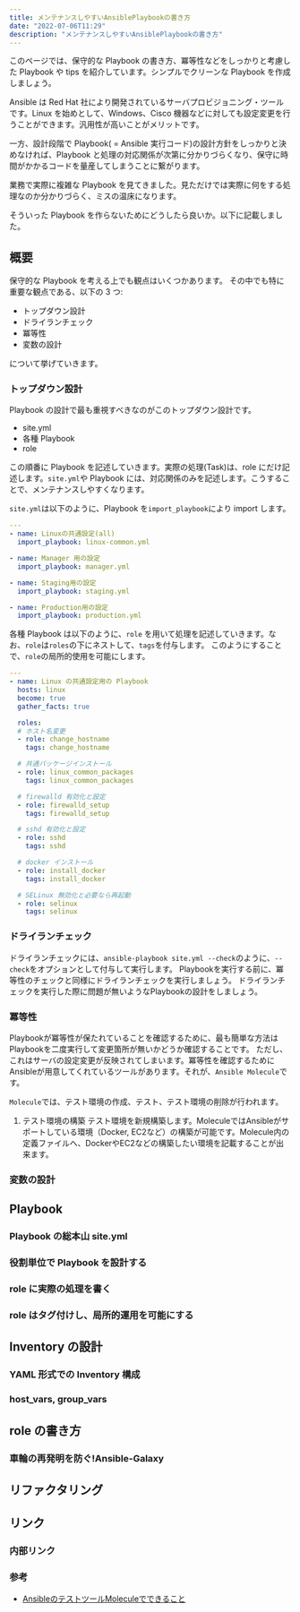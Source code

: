 ```yaml
---
title: メンテナンスしやすいAnsiblePlaybookの書き方
date: "2022-07-06T11:29"
description: "メンテナンスしやすいAnsiblePlaybookの書き方"
---
```


このページでは、保守的な Playbook の書き方、冪等性などをしっかりと考慮した Playbook や tips を紹介しています。シンプルでクリーンな Playbook を作成しましょう。

Ansible は Red Hat 社により開発されているサーバプロビジョニング・ツールです。Linux を始めとして、Windows、Cisco 機器などに対しても設定変更を行うことができます。汎用性が高いことがメリットです。

一方、設計段階で Playbook( = Ansible 実行コード)の設計方針をしっかりと決めなければ、Playbook と処理の対応関係が次第に分かりづらくなり、保守に時間がかかるコードを量産してしまうことに繋がります。

業務で実際に複雑な Playbook を見てきました。見ただけでは実際に何をする処理なのか分かりづらく、ミスの温床になります。

そういった Playbook を作らないためにどうしたら良いか。以下に記載しました。

## 概要

保守的な Playbook を考える上でも観点はいくつかあります。
その中でも特に重要な観点である、以下の 3 つ:

- トップダウン設計
- ドライランチェック
- 冪等性
- 変数の設計

について挙げていきます。

### トップダウン設計

Playbook の設計で最も重視すべきなのがこのトップダウン設計です。

- site.yml
- 各種 Playbook
- role

この順番に Playbook を記述していきます。実際の処理(Task)は、role にだけ記述します。`site.yml`や Playbook には、対応関係のみを記述します。こうすることで、メンテナンスしやすくなります。

`site.yml`は以下のように、Playbook を`import_playbook`により import します。

```YAML
---
- name: Linuxの共通設定(all)
  import_playbook: linux-common.yml

- name: Manager 用の設定
  import_playbook: manager.yml

- name: Staging用の設定
  import_playbook: staging.yml

- name: Production用の設定
  import_playbook: production.yml
```

各種 Playbook は以下のように、`role` を用いて処理を記述していきます。なお、`role`は`roles`の下にネストして、`tags`を付与します。
このようにすることで、`role`の局所的使用を可能にします。

```YAML
---
- name: Linux の共通設定用の Playbook
  hosts: linux
  become: true
  gather_facts: true

  roles:
  # ホスト名変更
  - role: change_hostname
    tags: change_hostname

  # 共通パッケージインストール
  - role: linux_common_packages
    tags: linux_common_packages

  # firewalld 有効化と設定
  - role: firewalld_setup
    tags: firewalld_setup

  # sshd 有効化と設定
  - role: sshd
    tags: sshd

  # docker インストール
  - role: install_docker
    tags: install_docker

  # SELinux 無効化と必要なら再起動
  - role: selinux
    tags: selinux
```

### ドライランチェック
ドライランチェックには、`ansible-playbook site.yml --check`のように、`--check`をオプションとして付与して実行します。
Playbookを実行する前に、冪等性のチェックと同様にドライランチェックを実行しましょう。
ドライランチェックを実行した際に問題が無いようなPlaybookの設計をしましょう。

### 冪等性
Playbookが冪等性が保たれていることを確認するために、最も簡単な方法はPlaybookを二度実行して変更箇所が無いかどうか確認することです。
ただし、これはサーバの設定変更が反映されてしまいます。冪等性を確認するためにAnsibleが用意してくれているツールがあります。それが、`Ansible Molecule`です。

`Molecule`では、テスト環境の作成、テスト、テスト環境の削除が行われます。

1. テスト環境の構築
テスト環境を新規構築します。MoleculeではAnsibleがサポートしている環境（Docker, EC2など）の構築が可能です。Molecule内の定義ファイルへ、DockerやEC2などの構築したい環境を記載することが出来ます。


### 変数の設計



## Playbook



### Playbook の総本山 site.yml



### 役割単位で Playbook を設計する

### role に実際の処理を書く

### role はタグ付けし、局所的運用を可能にする

## Inventory の設計

### YAML 形式での Inventory 構成

### host_vars, group_vars

## role の書き方

### 車輪の再発明を防ぐ!Ansible-Galaxy

## リファクタリング

## リンク

### 内部リンク

### 参考
- [AnsibleのテストツールMoleculeでできること](https://dev.classmethod.jp/articles/ansible-molecule/)